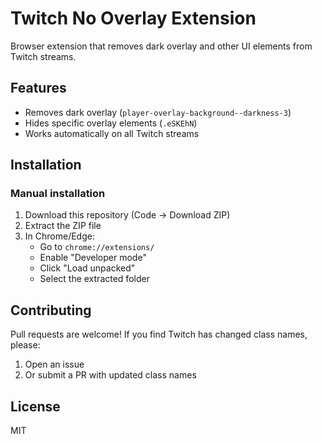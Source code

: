 # Twitch No Overlay Extension

Browser extension that removes dark overlay and other UI elements from Twitch streams.

## Features

- Removes dark overlay (`player-overlay-background--darkness-3`)
- Hides specific overlay elements (`.eSKEhN`)
- Works automatically on all Twitch streams

## Installation

### Manual installation

1. Download this repository (Code -> Download ZIP)
2. Extract the ZIP file
3. In Chrome/Edge:
   - Go to `chrome://extensions/`
   - Enable "Developer mode"
   - Click "Load unpacked"
   - Select the extracted folder

## Contributing

Pull requests are welcome! If you find Twitch has changed class names, please:

1. Open an issue
2. Or submit a PR with updated class names

## License

MIT
